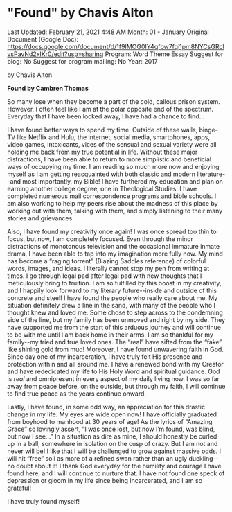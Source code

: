 # "Found" by Chavis Alton

Last Updated: February 21, 2021 4:48 AM
Month: 01 - January
Original Document (Google Doc): https://docs.google.com/document/d/1f9IMOG0IY4qfbw7fqi1pm8NYCsGRclvsPavNd2xIKr0/edit?usp=sharing
Program: Word Theme Essay
Suggest for blog: No
Suggest for program mailing: No
Year: 2017

by Chavis Alton

**Found by Cambren Thomas**

So many lose when they become a part of the cold, callous prison system. However, I often feel like I am at the polar opposite end of the spectrum. Everyday that I have been locked away, I have had a chance to find…

I have found better ways to spend my time. Outside of these walls, binge-TV like Netflix and Hulu, the internet, social media, smartphones, apps, video games, intoxicants, vices of the sensual and sexual variety were all holding me back from my true potential in life. Without these major distractions, I have been able to return to more simplistic and beneficial ways of occupying my time. I am reading so much more now and enjoying myself as I am getting reacquainted with both classic and modern literature--and most importantly, my Bible! I have furthered my education and plan on earning another college degree, one in Theological Studies. I have completed numerous mail correspondence programs and bible schools. I am also working to help my peers rise about the madness of this place by working out with them, talking with them, and simply listening to their many stories and grievances.

Also, I have found my creativity once again! I was once spread too thin to focus, but now, I am completely focused. Even through the minor distractions of monotonous television and the occasional immature inmate drama, I have been able to tap into my imagination more fully now. My mind has become a “raging torrent” (Blazing Saddles reference) of colorful words, images, and ideas. I literally cannot stop my pen from writing at times. I go through legal pad after legal pad with new thoughts that I meticulously bring to fruition. I am so fulfilled by this boost in my creativity, and I happily look forward to my literary future--inside and outside of this concrete and steel!	I have found the people who really care about me. My situation definitely drew a line in the sand, with many of the people who I thought knew and loved me. Some chose to step across to the condemning side of the line, but my family has been unmoved and right by my side. They have supported me from the start of this arduous journey and will continue to be with me until I am back home in their arms. I am so thankful for my family--my tried and true loved ones. The “real” have sifted from the “fake” like shining gold from mud!	Moreover, I have found unwavering faith in God. Since day one of my incarceration, I have truly felt His presence and protection within and all around me. I have a renewed bond with my Creator and have rededicated my life to His Holy Word and spiritual guidance. God is *real* and omnipresent in every aspect of my daily living now. I was so far away from peace before, on the outside, but through my faith, I will continue to find true peace as the years continue onward.

Lastly, I have found, in some odd way, an appreciation for this drastic change in my life. My eyes are wide open now! I have officially graduated from boyhood to manhood at 30 years of age! As the lyrics of “Amazing Grace” so lovingly assert, “I was once lost, but now I’m found, was blind, but now I see…” In a situation as dire as mine, I should honestly be curled up in a ball, somewhere in isolation on the cusp of crazy. But I am not and never will be! I like that I will be challenged to grow against massive odds. I will hit “free” soil as more of a refined swan rather than an ugly duckling--no doubt about it! I thank God everyday for the humility and courage I have found here, and I will continue to nurture that. I have not found one speck of depression or gloom in my life since being incarcerated, and I am so grateful!

I have truly found myself!